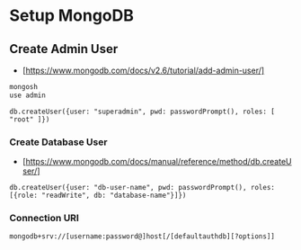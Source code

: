 # Setup MongoDB

## Create Admin User
- [https://www.mongodb.com/docs/v2.6/tutorial/add-admin-user/]
```bash
mongosh
use admin
```
```db.createUser({user: "superadmin", pwd: passwordPrompt(), roles: [ "root" ]})```

### Create Database User
- [https://www.mongodb.com/docs/manual/reference/method/db.createUser/]

```
db.createUser({user: "db-user-name", pwd: passwordPrompt(), roles: [{role: "readWrite", db: "database-name"}]})
```

### Connection URI
```
mongodb+srv://[username:password@]host[/[defaultauthdb][?options]]
```
